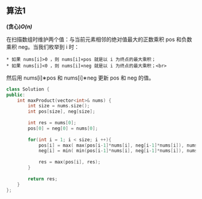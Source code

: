 ## 算法1

**(贪心)*O(n)***

在扫描数组时维护两个值：与当前元素相邻的绝对值最大的正数乘积 pos 和负数乘积 neg。当我们枚举到 i 时：

    * 如果 nums[i]>0 ，则 nums[i]×pos 就是以 i 为终点的最大乘积；
    * 如果 nums[i]<0 ，则 nums[i]×neg 就是以 i 为终点的最大乘积；<br>
然后用 nums[i]∗pos 和 nums[i]∗neg 更新 pos 和 neg 的值。

```CPP
class Solution {
public:
    int maxProduct(vector<int>& nums) {
        int size = nums.size();
        int pos[size], neg[size];
        
        int res = nums[0];
        pos[0] = neg[0] = nums[0];
        
        for(int i = 1; i < size; i ++){
            pos[i] = max( max(pos[i-1]*nums[i], neg[i-1]*nums[i]), nums[i] );
            neg[i] = min( min(pos[i-1]*nums[i], neg[i-1]*nums[i]), nums[i] );
            
            res = max(pos[i], res);
        }
        
        return res;
    }
};
```